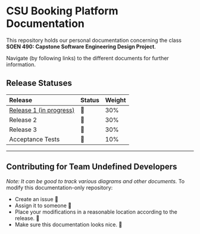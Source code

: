 # CSU Booking Platform Documentation

This repository holds our personal documentation concerning the class
**SOEN 490: Capstone Software Engineering Design Project**.

Navigate (by following links) to the different documents for further information.

## Release Statuses

| Release | Status | Weight |
|:--|---|---|
| [Release 1 (in progress)](releases/release-1/Release-1-Status.md) | :large_orange_diamond: | 30% |
| Release 2| :red_circle: | 30% |
| Release 3 | :red_circle: | 30% |
| Acceptance Tests | :red_circle: | 10% |

---

## Contributing for Team Undefined Developers
*Note: It can be good to track various diagrams and other documents.*
To modify this documentation-only repository:
- Create an issue :page_facing_up:
- Assign it to someone :pushpin:
- Place your modifications in a reasonable location according to the release. :open_file_folder:
- Make sure this documentation looks nice. :nail_care:
